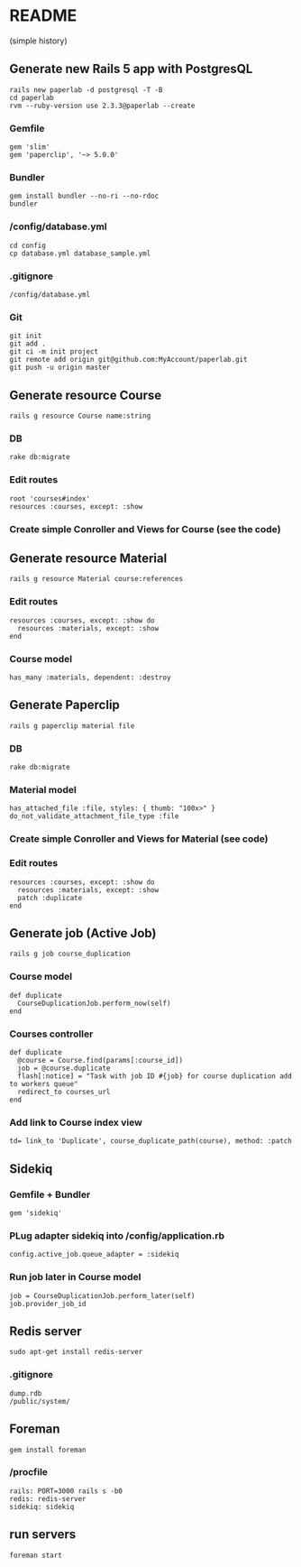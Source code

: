 # README
(simple history)

## Generate new Rails 5 app with PostgresQL
```
rails new paperlab -d postgresql -T -B
cd paperlab
rvm --ruby-version use 2.3.3@paperlab --create
```
### Gemfile
[Paperclip]: https://github.com/thoughtbot/paperclip
```
gem 'slim'
gem 'paperclip', '~> 5.0.0'
```
### Bundler
```
gem install bundler --no-ri --no-rdoc
bundler
```
### /config/database.yml
```
cd config
cp database.yml database_sample.yml
```
### .gitignore
```
/config/database.yml
```

### Git
```
git init
git add .
git ci -m init project
git remote add origin git@github.com:MyAccount/paperlab.git
git push -u origin master
```
## Generate resource Course
```
rails g resource Course name:string
```
### DB
`rake db:migrate`

### Edit routes
```
root 'courses#index'
resources :courses, except: :show
```
### Create simple Conroller and Views for Course (see the code)

## Generate resource Material
```
rails g resource Material course:references
```
### Edit routes
```
resources :courses, except: :show do
  resources :materials, except: :show
end
```
### Course model
`has_many :materials, dependent: :destroy`

## Generate Paperclip
`rails g paperclip material file`

### DB
`rake db:migrate`

### Material model
```
has_attached_file :file, styles: { thumb: "100x>" }
do_not_validate_attachment_file_type :file
```
### Create simple Conroller and Views for Material (see code)

### Edit routes
```
resources :courses, except: :show do
  resources :materials, except: :show
  patch :duplicate
end
```
## Generate job (Active Job)
`rails g job course_duplication`

### Course model
```
def duplicate
  CourseDuplicationJob.perform_now(self)
end
```

### Courses controller
```
def duplicate
  @course = Course.find(params[:course_id])
  job = @course.duplicate
  flash[:notice] = "Task with job ID #{job} for course duplication add to workers queue"
  redirect_to courses_url
end
```
### Add link to Course index view
`td= link_to 'Duplicate', course_duplicate_path(course), method: :patch`

## Sidekiq

### Gemfile + Bundler
`gem 'sidekiq'`

### PLug adapter sidekiq into /config/application.rb
`config.active_job.queue_adapter = :sidekiq`

### Run job later in Course model
```
job = CourseDuplicationJob.perform_later(self)
job.provider_job_id
```
## Redis server
`sudo apt-get install redis-server`

### .gitignore
```
dump.rdb
/public/system/
```
## Foreman
[Foreman]: https://github.com/ddollar/foreman
`gem install foreman`

### /procfile
```
rails: PORT=3000 rails s -b0
redis: redis-server
sidekiq: sidekiq
```

## run servers
`foreman start`
